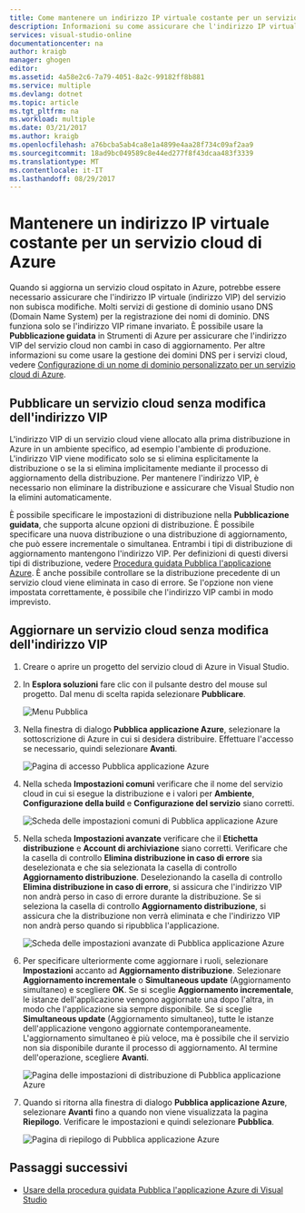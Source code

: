 ```yaml
---
title: Come mantenere un indirizzo IP virtuale costante per un servizio cloud di Azure | Microsoft Docs
description: Informazioni su come assicurare che l'indirizzo IP virtuale (indirizzo VIP) del servizio cloud di Azure non subisca modifiche.
services: visual-studio-online
documentationcenter: na
author: kraigb
manager: ghogen
editor: 
ms.assetid: 4a58e2c6-7a79-4051-8a2c-99182ff8b881
ms.service: multiple
ms.devlang: dotnet
ms.topic: article
ms.tgt_pltfrm: na
ms.workload: multiple
ms.date: 03/21/2017
ms.author: kraigb
ms.openlocfilehash: a76bcba5ab4ca8e1a4899e4aa28f734c09af2aa9
ms.sourcegitcommit: 18ad9bc049589c8e44ed277f8f43dcaa483f3339
ms.translationtype: MT
ms.contentlocale: it-IT
ms.lasthandoff: 08/29/2017
---
```

# <a name="retain-a-constant-virtual-ip-address-for-an-azure-cloud-service"></a>Mantenere un indirizzo IP virtuale costante per un servizio cloud di Azure
Quando si aggiorna un servizio cloud ospitato in Azure, potrebbe essere necessario assicurare che l'indirizzo IP virtuale (indirizzo VIP) del servizio non subisca modifiche. Molti servizi di gestione di dominio usano DNS (Domain Name System) per la registrazione dei nomi di dominio. DNS funziona solo se l'indirizzo VIP rimane invariato. È possibile usare la **Pubblicazione guidata** in Strumenti di Azure per assicurare che l'indirizzo VIP del servizio cloud non cambi in caso di aggiornamento. Per altre informazioni su come usare la gestione dei domini DNS per i servizi cloud, vedere [Configurazione di un nome di dominio personalizzato per un servizio cloud di Azure](cloud-services/cloud-services-custom-domain-name.md).

## <a name="publish-a-cloud-service-without-changing-its-vip"></a>Pubblicare un servizio cloud senza modifica dell'indirizzo VIP
L'indirizzo VIP di un servizio cloud viene allocato alla prima distribuzione in Azure in un ambiente specifico, ad esempio l'ambiente di produzione. L'indirizzo VIP viene modificato solo se si elimina esplicitamente la distribuzione o se la si elimina implicitamente mediante il processo di aggiornamento della distribuzione. Per mantenere l'indirizzo VIP, è necessario non eliminare la distribuzione e assicurare che Visual Studio non la elimini automaticamente. 

È possibile specificare le impostazioni di distribuzione nella **Pubblicazione guidata**, che supporta alcune opzioni di distribuzione. È possibile specificare una nuova distribuzione o una distribuzione di aggiornamento, che può essere incrementale o simultanea. Entrambi i tipi di distribuzione di aggiornamento mantengono l'indirizzo VIP. Per definizioni di questi diversi tipi di distribuzione, vedere [Procedura guidata Pubblica l'applicazione Azure](vs-azure-tools-publish-azure-application-wizard.md). È anche possibile controllare se la distribuzione precedente di un servizio cloud viene eliminata in caso di errore. Se l'opzione non viene impostata correttamente, è possibile che l'indirizzo VIP cambi in modo imprevisto.

## <a name="update-a-cloud-service-without-changing-its-vip"></a>Aggiornare un servizio cloud senza modifica dell'indirizzo VIP
1. Creare o aprire un progetto del servizio cloud di Azure in Visual Studio. 

2. In **Esplora soluzioni** fare clic con il pulsante destro del mouse sul progetto. Dal menu di scelta rapida selezionare **Pubblicare**.

    ![Menu Pubblica](./media/vs-azure-tools-cloud-service-retain-a-constant-virtual-ip-address/solution-explorer-publish-menu.png)

3. Nella finestra di dialogo **Pubblica applicazione Azure**, selezionare la sottoscrizione di Azure in cui si desidera distribuire. Effettuare l'accesso se necessario, quindi selezionare **Avanti**.

    ![Pagina di accesso Pubblica applicazione Azure](./media/vs-azure-tools-cloud-service-retain-a-constant-virtual-ip-address/azure-publish-signin.png)

4. Nella scheda **Impostazioni comuni** verificare che il nome del servizio cloud in cui si esegue la distribuzione e i valori per **Ambiente**, **Configurazione della build** e **Configurazione del servizio** siano corretti.

    ![Scheda delle impostazioni comuni di Pubblica applicazione Azure](./media/vs-azure-tools-cloud-service-retain-a-constant-virtual-ip-address/azure-publish-common-settings.png)

5. Nella scheda **Impostazioni avanzate** verificare che il **Etichetta distribuzione** e **Account di archiviazione** siano corretti. Verificare che la casella di controllo **Elimina distribuzione in caso di errore** sia deselezionata e che sia selezionata la casella di controllo **Aggiornamento distribuzione**. Deselezionando la casella di controllo **Elimina distribuzione in caso di errore**, si assicura che l'indirizzo VIP non andrà perso in caso di errore durante la distribuzione. Se si seleziona la casella di controllo **Aggiornamento distribuzione**, si assicura che la distribuzione non verrà eliminata e che l'indirizzo VIP non andrà perso quando si ripubblica l'applicazione. 

    ![Scheda delle impostazioni avanzate di Pubblica applicazione Azure](./media/vs-azure-tools-cloud-service-retain-a-constant-virtual-ip-address/azure-publish-advanced-settings.png)

6. Per specificare ulteriormente come aggiornare i ruoli, selezionare **Impostazioni** accanto ad **Aggiornamento distribuzione**. Selezionare **Aggiornamento incrementale** o **Simultaneous update** (Aggiornamento simultaneo) e scegliere **OK**. Se si sceglie **Aggiornamento incrementale**, le istanze dell'applicazione vengono aggiornate una dopo l'altra, in modo che l'applicazione sia sempre disponibile. Se si sceglie **Simultaneous update** (Aggiornamento simultaneo), tutte le istanze dell'applicazione vengono aggiornate contemporaneamente. L'aggiornamento simultaneo è più veloce, ma è possibile che il servizio non sia disponibile durante il processo di aggiornamento. Al termine dell'operazione, scegliere **Avanti**.

    ![Pagina delle impostazioni di distribuzione di Pubblica applicazione Azure](./media/vs-azure-tools-cloud-service-retain-a-constant-virtual-ip-address/azure-publish-deployment-update-settings.png)

7. Quando si ritorna alla finestra di dialogo **Pubblica applicazione Azure**, selezionare **Avanti** fino a quando non viene visualizzata la pagina **Riepilogo**. Verificare le impostazioni e quindi selezionare **Pubblica**.
   
    ![Pagina di riepilogo di Pubblica applicazione Azure](./media/vs-azure-tools-cloud-service-retain-a-constant-virtual-ip-address/azure-publish-summary.png)

## <a name="next-steps"></a>Passaggi successivi
- [Usare della procedura guidata Pubblica l'applicazione Azure di Visual Studio](vs-azure-tools-publish-azure-application-wizard.md)

